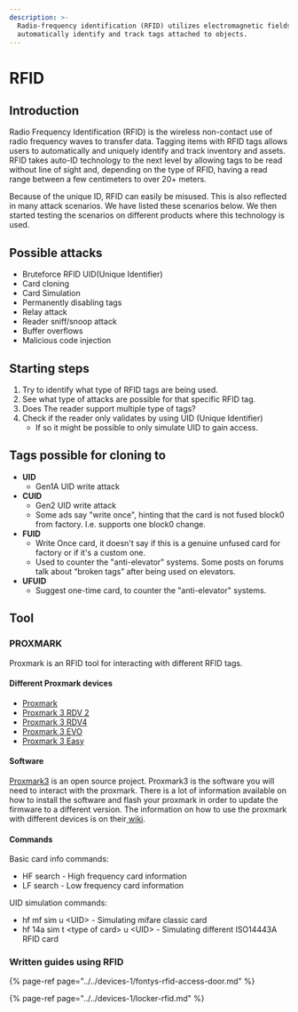 ```yaml
---
description: >-
  Radio-frequency identification (RFID) utilizes electromagnetic fields to
  automatically identify and track tags attached to objects.
---
```


# RFID

## Introduction

Radio Frequency Identification \(RFID\) is the wireless non-contact use of radio frequency waves to transfer data. Tagging items with RFID tags allows users to automatically and uniquely identify and track inventory and assets. RFID takes auto-ID technology to the next level by allowing tags to be read without line of sight and, depending on the type of RFID, having a read range between a few centimeters to over 20+ meters.

Because of the unique ID, RFID can easily be misused. This is also reflected in many attack scenarios. We have listed these scenarios below. We then started testing the scenarios on different products where this technology is used.

## Possible attacks

* Bruteforce RFID UID\(Unique Identifier\)
* Card cloning
* Card Simulation
* Permanently disabling tags
* Relay attack
* Reader sniff/snoop attack
* Buffer overflows
* Malicious code injection

## Starting steps <a id="docs-internal-guid-c9c5e61f-7fff-b10a-03b0-279c76554e83"></a>

1. Try to identify what type of RFID tags are being used.
2. See what type of attacks are possible for that specific RFID tag.
3. Does The reader support multiple type of tags?
4. Check if the reader only validates by using UID \(Unique Identifier\)
   * If so it might be possible to only simulate UID to gain access.

## Tags possible for cloning to <a id="docs-internal-guid-c9c5e61f-7fff-b10a-03b0-279c76554e83"></a>

* **UID**
  * Gen1A UID write attack
* **CUID**
  * Gen2 UID write attack
  * Some ads say "write once", hinting that the card is not fused block0 from factory. I.e. supports one block0 change.
* **FUID**
  * Write Once card, it doesn't say if this is a genuine unfused card for factory or if it's a custom one.
  * Used to counter the "anti-elevator" systems. Some posts on forums talk about “broken tags” after being used on elevators. 
* **UFUID**
  * Suggest one-time card, to counter the "anti-elevator" systems.

## Tool <a id="docs-internal-guid-174f3741-7fff-b427-2e9b-787e0a050dbe"></a>

### PROXMARK

Proxmark is an RFID tool for interacting with different RFID tags.  


#### Different Proxmark devices

* [Proxmark ](https://proxmark.com/proxmark-3-hardware/proxmark-3)
* [Proxmark 3 RDV 2](https://proxmark.com/proxmark-3-hardware/proxmark-3-rdv-2)
* [Proxmark 3 RDV4](https://proxmark.com/proxmark-3-hardware/proxmark-3-rdv4)
* [Proxmark 3 EVO](https://proxmark.com/proxmark-3-hardware/proxmark-3-evo)
* [Proxmark 3 Easy](https://proxmark.com/proxmark-3-hardware/proxmark-3-easy)

#### Software

**​**[Proxmark3](https://github.com/Proxmark/proxmark3/wiki) is an open source project. Proxmark3 is the software you will need to interact with the proxmark. There is a lot of information available on how to install the software and flash your proxmark in order to update the firmware to a different version. The information on how to use the proxmark with different devices is on their[ wiki](https://github.com/Proxmark/proxmark3/wiki).

#### Commands

Basic card info commands:

* HF search - High frequency card information
* LF search - Low frequency card information

UID simulation commands:

* hf mf sim u &lt;UID&gt; - Simulating mifare classic card 
* hf 14a sim t &lt;type of card&gt; u &lt;UID&gt; - Simulating different ISO14443A RFID card 

### Written guides using RFID

{% page-ref page="../../devices-1/fontys-rfid-access-door.md" %}

{% page-ref page="../../devices-1/locker-rfid.md" %}



